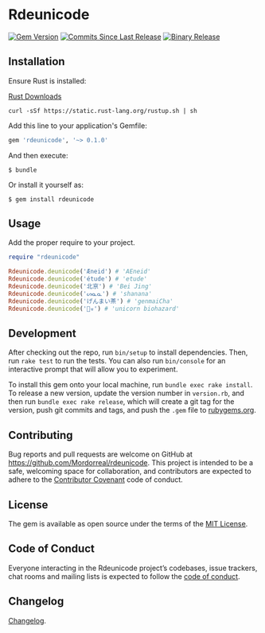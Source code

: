 # Rdeunicode

[![Gem Version](https://badge.fury.io/rb/rdeunicode.svg)](https://badge.fury.io/rb/rdeunicode)
[![Commits Since Last Release](https://img.shields.io/github/commits-since/Mordorreal/rdeunicode/v0.1.0.svg)](https://github.com/Mordorreal/rdeunicode/pulse)
[![Binary Release](https://img.shields.io/github/release/Mordorreal/rdeunicode.svg)](https://github.com/Mordorreal/rdeunicode/releases)

## Installation

Ensure Rust is installed:

[Rust Downloads](https://www.rust-lang.org/downloads.html)

```
curl -sSf https://static.rust-lang.org/rustup.sh | sh
```

Add this line to your application's Gemfile:

```ruby
gem 'rdeunicode', '~> 0.1.0'
```

And then execute:

    $ bundle

Or install it yourself as:

    $ gem install rdeunicode

## Usage

Add the proper require to your project.

```ruby
require "rdeunicode"

Rdeunicode.deunicode('Æneid') # 'AEneid'
Rdeunicode.deunicode('étude') # 'etude'
Rdeunicode.deunicode('北亰') # 'Bei Jing'
Rdeunicode.deunicode('ᔕᓇᓇ') # 'shanana'
Rdeunicode.deunicode('げんまい茶') # 'genmaiCha'
Rdeunicode.deunicode('🦄☣') # 'unicorn biohazard'

```

## Development

After checking out the repo, run `bin/setup` to install dependencies. Then, run `rake test` to run the tests. You can also run `bin/console` for an interactive prompt that will allow you to experiment.

To install this gem onto your local machine, run `bundle exec rake install`. To release a new version, update the version number in `version.rb`, and then run `bundle exec rake release`, which will create a git tag for the version, push git commits and tags, and push the `.gem` file to [rubygems.org](https://rubygems.org).

## Contributing

Bug reports and pull requests are welcome on GitHub at https://github.com/Mordorreal/rdeunicode. This project is intended to be a safe, welcoming space for collaboration, and contributors are expected to adhere to the [Contributor Covenant](http://contributor-covenant.org) code of conduct.

## License

The gem is available as open source under the terms of the [MIT License](https://opensource.org/licenses/MIT).

## Code of Conduct

Everyone interacting in the Rdeunicode project’s codebases, issue trackers, chat rooms and mailing lists is expected to follow the [code of conduct](https://github.com/Mordorreal/rdeunicode/blob/master/CODE_OF_CONDUCT.md).

## Changelog

[Changelog](https://github.com/Mordorreal/rdeunicode/blob/master/CHANGELOG.md).
